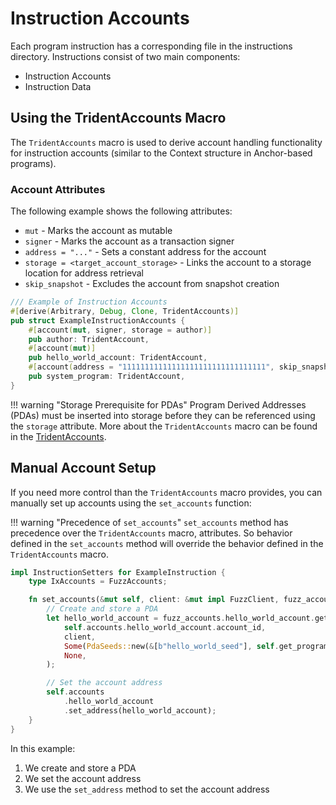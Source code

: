 # Instruction Accounts

Each program instruction has a corresponding file in the instructions directory. Instructions consist of two main components:

- Instruction Accounts
- Instruction Data

## Using the TridentAccounts Macro

The `TridentAccounts` macro is used to derive account handling functionality for instruction accounts (similar to the Context structure in Anchor-based programs).

### Account Attributes

The following example shows the following attributes:

- `mut` - Marks the account as mutable
- `signer` - Marks the account as a transaction signer
- `address = "..."` - Sets a constant address for the account
- `storage = <target_account_storage>` - Links the account to a storage location for address retrieval
- `skip_snapshot` - Excludes the account from snapshot creation

```rust
/// Example of Instruction Accounts
#[derive(Arbitrary, Debug, Clone, TridentAccounts)]
pub struct ExampleInstructionAccounts {
    #[account(mut, signer, storage = author)]
    pub author: TridentAccount,
    #[account(mut)]
    pub hello_world_account: TridentAccount,
    #[account(address = "11111111111111111111111111111111", skip_snapshot)]
    pub system_program: TridentAccount,
}
```

!!! warning "Storage Prerequisite for PDAs"
    Program Derived Addresses (PDAs) must be inserted into storage before they can be referenced using the `storage` attribute. More about the `TridentAccounts` macro can be found in the [TridentAccounts](../../trident-api-macro/trident-macros/trident-accounts/index.md).

## Manual Account Setup

If you need more control than the `TridentAccounts` macro provides, you can manually set up accounts using the `set_accounts` function:

!!! warning "Precedence of `set_accounts`"
    `set_accounts` method has precedence over the `TridentAccounts` macro, attributes. So behavior defined in the `set_accounts` method will override the behavior defined in the `TridentAccounts` macro.

```rust
impl InstructionSetters for ExampleInstruction {
    type IxAccounts = FuzzAccounts;

    fn set_accounts(&mut self, client: &mut impl FuzzClient, fuzz_accounts: &mut Self::IxAccounts) {
        // Create and store a PDA
        let hello_world_account = fuzz_accounts.hello_world_account.get_or_create(
            self.accounts.hello_world_account.account_id,
            client,
            Some(PdaSeeds::new(&[b"hello_world_seed"], self.get_program_id())),
            None,
        );

        // Set the account address
        self.accounts
            .hello_world_account
            .set_address(hello_world_account);
    }
}
```

In this example:

1. We create and store a PDA
2. We set the account address
3. We use the `set_address` method to set the account address
